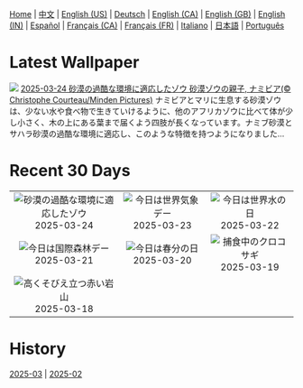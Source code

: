 [Home](../README.md) | [中文](zh-CN.md) | [English (US)](en-US.md) | [Deutsch](de-DE.md) | [English (CA)](en-CA.md) | [English (GB)](en-GB.md) | [English (IN)](en-IN.md) | [Español](es-ES.md) | [Français (CA)](fr-CA.md) | [Français (FR)](fr-FR.md) | [Italiano](it-IT.md) | [日本語](ja-JP.md) | [Português](pt-BR.md)

# Latest Wallpaper
![](https://www.bing.com/th?id=OHR.ElephantGrass_JA-JP0063384057_UHD.jpg)
[2025-03-24 砂漠の過酷な環境に適応したゾウ 砂漠ゾウの親子, ナミビア(© Christophe Courteau/Minden Pictures)](https://www.bing.com/th?id=OHR.ElephantGrass_JA-JP0063384057_UHD.jpg)
ナミビアとマリに生息する砂漠ゾウは、少ない水や食べ物で生きていけるように、他のアフリカゾウに比べて体が少し小さく、木の上にある葉まで届くよう四肢が長くなっています。ナミブ砂漠とサハラ砂漠の過酷な環境に適応し、このような特徴を持つようになりました…

# Recent 30 Days
|  |  |  |
|:---:|:---:|:---:|
| ![](https://www.bing.com/th?id=OHR.ElephantGrass_JA-JP0063384057_400x240.jpg "砂漠の過酷な環境に適応したゾウ") 2025-03-24 | ![](https://www.bing.com/th?id=OHR.NebraskaStorm_JA-JP9880301157_400x240.jpg "今日は世界気象デー") 2025-03-23 | ![](https://www.bing.com/th?id=OHR.CenoteLilies_JA-JP9666252322_400x240.jpg "今日は世界水の日") 2025-03-22 |
| ![](https://www.bing.com/th?id=OHR.DanumValley_JA-JP9471621232_400x240.jpg "今日は国際森林デー") 2025-03-21 | ![](https://www.bing.com/th?id=OHR.SpringDaffodils_JA-JP0516701335_400x240.jpg "今日は春分の日") 2025-03-20 | ![](https://www.bing.com/th?id=OHR.BlackHeron_JA-JP0377876469_400x240.jpg "捕食中のクロコサギ") 2025-03-19 |
| ![](https://www.bing.com/th?id=OHR.SedonaSpring_JA-JP0072901423_400x240.jpg "高くそびえ立つ赤い岩山") 2025-03-18 |  |  |

# History
[2025-03](../archives/wallpaper/ja-JP/w_2025_03.md) | [2025-02](../archives/wallpaper/ja-JP/w_2025_02.md)
